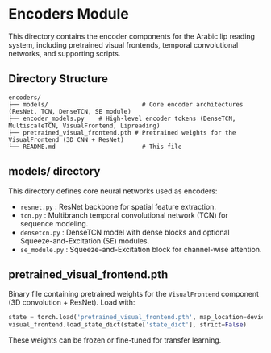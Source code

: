 # Encoders Module

This directory contains the encoder components for the Arabic lip reading system, including pretrained visual frontends, temporal convolutional networks, and supporting scripts.

## Directory Structure

```text
encoders/
├── models/                          # Core encoder architectures (ResNet, TCN, DenseTCN, SE module)
├── encoder_models.py    # High-level encoder tokens (DenseTCN, MultiscaleTCN, VisualFrontend, Lipreading)
├── pretrained_visual_frontend.pth # Pretrained weights for the VisualFrontend (3D CNN + ResNet)
└── README.md                        # This file
```

## models/ directory

This directory defines core neural networks used as encoders:

- `resnet.py`           : ResNet backbone for spatial feature extraction.
- `tcn.py`              : Multibranch temporal convolutional network (TCN) for sequence modeling.
- `densetcn.py`         : DenseTCN model with dense blocks and optional Squeeze-and-Excitation (SE) modules.
- `se_module.py`        : Squeeze-and-Excitation block for channel-wise attention.

## pretrained_visual_frontend.pth

Binary file containing pretrained weights for the `VisualFrontend` component (3D convolution + ResNet). Load with:
   ```python
state = torch.load('pretrained_visual_frontend.pth', map_location=device)
visual_frontend.load_state_dict(state['state_dict'], strict=False)
```

These weights can be frozen or fine-tuned for transfer learning.